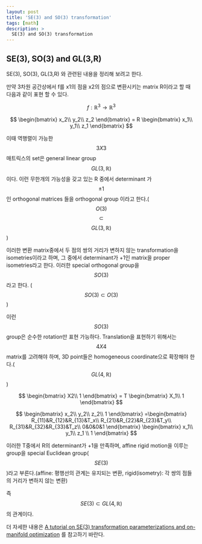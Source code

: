 ```yaml
---
layout: post
title: 'SE(3) and SO(3) transformation'
tags: [math]
description: >
  SE(3) and SO(3) transformation
---
```

## SE(3), SO(3) and GL(3,R)

SE(3), SO(3), GL(3,R) 와 관련된 내용을 정리해 보려고 한다.

만약 3차원 공간상에서 f를 x1의 점을 x2의 점으로 변환시키는 matrix R이라고 할 때 다음과 같이 표현 할 수 있다.

$$ f : \mathbb{R}^3 \to \mathbb{R}^3 $$

$$
\begin{bmatrix}
x_2\\
y_2\\
z_2  
\end{bmatrix}
= R \begin{bmatrix}
                  x_1\\
                  y_1\\
                  z_1  
                  \end{bmatrix}
$$

이때 역행렬이 가능한 $$3X3$$ 매트릭스의 set은 general linear group $$GL(3, \mathbb{R})$$ 이다. 이런 무한개의 가능성을 갖고 있는 R 중에서 determinant 가 $$\pm1$$인 orthogonal matrices 들을 orthogonal group 이라고 한다.($$O(3)$$ $$\subset$$ $$GL(3, \mathbb{R})$$)

이러한 변환 matrix중에서 두 점의 쌍의 거리가 변하지 않는 transformation을 isometries이라고 하며, 그 중에서 determinant가 +1인 matrix을 proper isometries라고 한다. 이러한 special orthogonal group을 $$SO(3)$$ 라고 한다. ($$SO(3)\subset O(3)$$)

이런 $$SO(3)$$ group은 순수한 rotation만 표현 가능하다. Translation을 표현하기 위해서는 $$4X4$$ matrix를 고려해야 하며, 3D point들은 homogeneous coordinate으로 확장해야 한다.($$GL(4, \mathbb{R})$$)

$$
\begin{bmatrix}
X2\\
1
\end{bmatrix}
= T \begin{bmatrix}
                  X_1\\
                  1
                  \end{bmatrix}
$$

$$
\begin{bmatrix}
x_2\\
y_2\\
z_2\\
1
\end{bmatrix}
=\begin{bmatrix}
                  R_{11}&R_{12}&R_{13}&T_x\\
                  R_{21}&R_{22}&R_{23}&T_y\\
                  R_{31}&R_{32}&R_{33}&T_z\\
                  0&0&0&1
                  \end{bmatrix}
                  \begin{bmatrix}
                  x_1\\
                  y_1\\
                  z_1 \\
                  1
                  \end{bmatrix}
$$

이러한 T중에서 R의 determinant가 +1을 만족하며, affine rigid motion을 이루는 group을 special Euclidean group($$SE(3)$$)라고 부른다.(affine: 평행선의 관계는 유지되는 변환, rigid(isometry): 각 쌍의 점들의 거리가 변하지 않는 변환)

즉 $$SE(3) \subset GL(4, \mathbb{R})$$의 관계이다.

더 자세한 내용은 [A tutorial on SE(3) transformation parameterizations and on-manifold optimization](/Download/SE3/jlblanco2010geometry3d_techrep.pdf) 를 참고하기 바란다.
